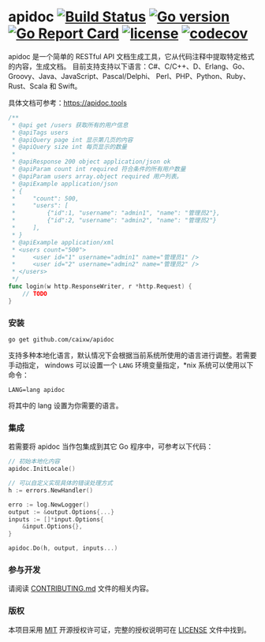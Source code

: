 apidoc [![Build Status](https://travis-ci.org/caixw/apidoc.svg?branch=master)](https://travis-ci.org/caixw/apidoc)
[![Go version](https://img.shields.io/badge/Go-1.13-brightgreen.svg?style=flat)](https://golang.org)
[![Go Report Card](https://goreportcard.com/badge/github.com/caixw/apidoc)](https://goreportcard.com/report/github.com/caixw/apidoc)
[![license](https://img.shields.io/badge/license-MIT-brightgreen.svg?style=flat)](https://opensource.org/licenses/MIT)
[![codecov](https://codecov.io/gh/caixw/apidoc/branch/master/graph/badge.svg)](https://codecov.io/gh/caixw/apidoc)
======

apidoc 是一个简单的 RESTful API 文档生成工具，它从代码注释中提取特定格式的内容，生成文档。
目前支持支持以下语言：C#、C/C++、D、Erlang、Go、Groovy、Java、JavaScript、Pascal/Delphi、
Perl、PHP、Python、Ruby、Rust、Scala 和 Swift。

具体文档可参考：https://apidoc.tools

```go
/**
 * @api get /users 获取所有的用户信息
 * @apiTags users
 * @apiQuery page int 显示第几页的内容
 * @apiQuery size int 每页显示的数量
 *
 * @apiResponse 200 object application/json ok
 * @apiParam count int required 符合条件的所有用户数量
 * @apiParam users array.object required 用户列表。
 * @apiExample application/json
 * {
 *     "count": 500,
 *     "users": [
 *         {"id":1, "username": "admin1", "name": "管理员2"},
 *         {"id":2, "username": "admin2", "name": "管理员2"}
 *     ],
 * }
 * @apiExample application/xml
 * <users count="500">
 *     <user id="1" username="admin1" name="管理员1" />
 *     <user id="2" username="admin2" name="管理员2" />
 * </users>
 */
func login(w http.ResponseWriter, r *http.Request) {
    // TODO
}
```



### 安装

```shell
go get github.com/caixw/apidoc
```

支持多种本地化语言，默认情况下会根据当前系统所使用的语言进行调整。若需要手动指定，
windows 可以设置一个 `LANG` 环境变量指定，*nix 系统可以使用以下命令：

```shell
LANG=lang apidoc
```

将其中的 lang 设置为你需要的语言。



### 集成

若需要将 apidoc 当作包集成到其它 Go 程序中，可参考以下代码：

```go
// 初始本地化内容
apidoc.InitLocale()

// 可以自定义实现具体的错误处理方式
h := errors.NewHandler()

erro := log.NewLogger()
output := &output.Options{...}
inputs := []*input.Options{
    &input.Options{},
}

apidoc.Do(h, output, inputs...)
```



### 参与开发

请阅读 [CONTRIBUTING.md](CONTRIBUTING.md) 文件的相关内容。



### 版权

本项目采用 [MIT](https://opensource.org/licenses/MIT) 开源授权许可证，完整的授权说明可在 [LICENSE](LICENSE) 文件中找到。
